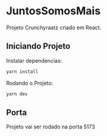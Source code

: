 # JuntosSomosMais

Projeto Crunchyraatz criado em React.

## Iniciando Projeto

Instalar dependencias:

```cs
yarn install
```

Rodando o Projeto:

```cs
yarn dev
```

## Porta

Projeto vai ser rodado na porta 5173
